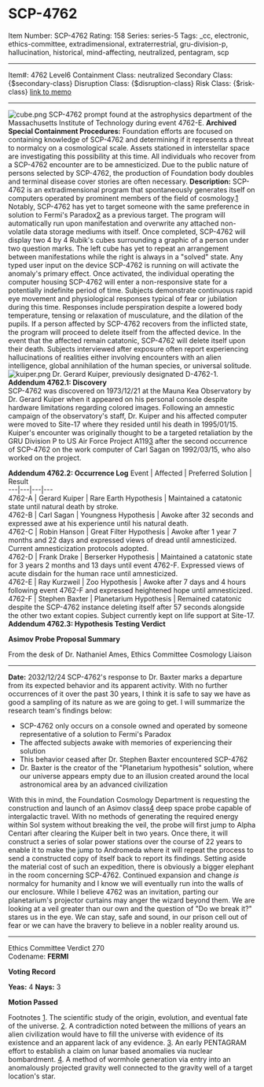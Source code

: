 # SCP-4762
Item Number: SCP-4762
Rating: 158
Series: series-5
Tags: _cc, electronic, ethics-committee, extradimensional, extraterrestrial, gru-division-p, hallucination, historical, mind-affecting, neutralized, pentagram, scp

---

Item#: 4762
Level6
Containment Class:
neutralized
Secondary Class:
{$secondary-class}
Disruption Class:
{$disruption-class}
Risk Class:
{$risk-class}
[link to memo](/classification-committee-memo)  

* * *
![cube.png](https://scp-wiki.wdfiles.com/local--files/scp-4762/cube.png)
SCP-4762 prompt found at the astrophysics department of the Massachusetts Institute of Technology during event 4762-E.
**Archived Special Containment Procedures:** Foundation efforts are focused on containing knowledge of SCP-4762 and determining if it represents a threat to normalcy on a cosmological scale. Assets stationed in interstellar space are investigating this possibility at this time.
All individuals who recover from a SCP-4762 encounter are to be amnesticized. Due to the public nature of persons selected by SCP-4762, the production of Foundation body doubles and terminal disease cover stories are often necessary.
**Description:** SCP-4762 is an extradimensional program that spontaneously generates itself on computers operated by prominent members of the field of cosmology.[1](javascript:;) Notably, SCP-4762 has yet to target someone with the same preference in solution to Fermi's Paradox[2](javascript:;) as a previous target. The program will automatically run upon manifestation and overwrite any attached non-volatile data storage mediums with itself. Once completed, SCP-4762 will display two 4 by 4 Rubik's cubes surrounding a graphic of a person under two question marks. The left cube has yet to repeat an arrangement between manifestations while the right is always in a "solved" state. Any typed user input on the device SCP-4762 is running on will activate the anomaly's primary effect.
Once activated, the individual operating the computer housing SCP-4762 will enter a non-responsive state for a potentially indefinite period of time. Subjects demonstrate continuous rapid eye movement and physiological responses typical of fear or jubilation during this time. Responses include perspiration despite a lowered body temperature, tensing or relaxation of musculature, and the dilation of the pupils. If a person affected by SCP-4762 recovers from the inflicted state, the program will proceed to delete itself from the affected device. In the event that the affected remain catatonic, SCP-4762 will delete itself upon their death. Subjects interviewed after exposure often report experiencing hallucinations of realities either involving encounters with an alien intelligence, global annihilation of the human species, or universal solitude.
![kuiper.png](https://scp-wiki.wdfiles.com/local--files/scp-4762/kuiper.png)
Dr. Gerard Kuiper, previously designated D-4762-1.
**Addendum 4762.1: Discovery**  
SCP-4762 was discovered on 1973/12/21 at the Mauna Kea Observatory by Dr. Gerard Kuiper when it appeared on his personal console despite hardware limitations regarding colored images. Following an amnestic campaign of the observatory's staff, Dr. Kuiper and his affected computer were moved to Site-17 where they resided until his death in 1995/01/15. Kuiper's encounter was originally thought to be a targeted retaliation by the GRU Division P to US Air Force Project A119[3](javascript:;) after the second occurrence of SCP-4762 on the work computer of Carl Sagan on 1992/03/15, who also worked on the project.  
  
  
**Addendum 4762.2: Occurrence Log**
Event | Affected | Preferred Solution | Result  
---|---|---|---  
4762-A | Gerard Kuiper | Rare Earth Hypothesis | Maintained a catatonic state until natural death by stroke.  
4762-B | Carl Sagan | Youngness Hypothesis | Awoke after 32 seconds and expressed awe at his experience until his natural death.  
4762-C | Robin Hanson | Great Filter Hypothesis | Awoke after 1 year 7 months and 22 days and expressed views of dread until amnesticized. Current amnesticization protocols adopted.  
4762-D | Frank Drake | Berserker Hypothesis | Maintained a catatonic state for 3 years 2 months and 13 days until event 4762-F. Expressed views of acute disdain for the human race until amnesticized.  
4762-E | Ray Kurzweil | Zoo Hypothesis | Awoke after 7 days and 4 hours following event 4762-F and expressed heightened hope until amnesticized.  
4762-F | Stephen Baxter | Planetarium Hypothesis | Remained catatonic despite the SCP-4762 instance deleting itself after 57 seconds alongside the other two extant copies. Subject currently kept on life support at Site-17.  
**Addendum 4762.3: Hypothesis Testing Verdict**
  
**Asimov Probe Proposal Summary**  

  
From the desk of Dr. Nathaniel Ames, Ethics Committee Cosmology Liaison  

* * *
**Date:** 2032/12/24
SCP-4762's response to Dr. Baxter marks a departure from its expected behavior and its apparent activity. With no further occurrences of it over the past 30 years, I think it is safe to say we have as good a sampling of its nature as we are going to get. I will summarize the research team's findings below:
  * SCP-4762 only occurs on a console owned and operated by someone representative of a solution to Fermi's Paradox
  * The affected subjects awake with memories of experiencing their solution
  * This behavior ceased after Dr. Stephen Baxter encountered SCP-4762
  * Dr. Baxter is the creator of the "Planetarium hypothesis" solution, where our universe appears empty due to an illusion created around the local astronomical area by an advanced civilization

With this in mind, the Foundation Cosmology Department is requesting the construction and launch of an Asimov class[4](javascript:;) deep space probe capable of intergalactic travel. With no methods of generating the required energy within Sol system without breaking the veil, the probe will first jump to Alpha Centari after clearing the Kuiper belt in two years. Once there, it will construct a series of solar power stations over the course of 22 years to enable it to make the jump to Andromeda where it will repeat the process to send a constructed copy of itself back to report its findings.
Setting aside the material cost of such an expedition, there is obviously a bigger elephant in the room concerning SCP-4762. Continued expansion and change _is_ normalcy for humanity and I know we will eventually run into the walls of our enclosure. While I believe 4762 was an invitation, parting our planetarium's projector curtains may anger the wizard beyond them. We are looking at a veil greater than our own and the question of "Do we break it?" stares us in the eye.
We can stay, safe and sound, in our prison cell out of fear or we can have the bravery to believe in a nobler reality around us.
* * *
  
Ethics Committee Verdict 270  
Codename: **FERMI**  
  
  
  
**Voting Record**  
  
  
**Yeas:** 4 **Nays:** 3  
  
  
**Motion Passed**  

Footnotes
[1](javascript:;). The scientific study of the origin, evolution, and eventual fate of the universe.
[2](javascript:;). A contradiction noted between the millions of years an alien civilization would have to fill the universe with evidence of its existence and an apparent lack of any evidence.
[3](javascript:;). An early PENTAGRAM effort to establish a claim on lunar based anomalies via nuclear bombardment.
[4](javascript:;). A method of wormhole generation via entry into an anomalously projected gravity well connected to the gravity well of a target location's star.
